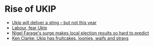 Rise of UKIP
============

 * [Ukip will deliver a sting – but not this year](http://www.guardian.co.uk/commentisfree/2013/apr/29/ukip-sting-local-elections)
 * [Labour, fear Ukip](http://www.guardian.co.uk/commentisfree/2011/apr/18/ukip-labour-british-electorate)
 * [Nigel Farage's surge makes local election results so hard to predict](http://www.guardian.co.uk/politics/2013/apr/27/nigel-farage-ukip-local-elections)
 * [Ken Clarke: Ukip has fruitcakes, loonies, waifs and strays](http://www.guardian.co.uk/politics/2013/apr/28/ken-clarke-ukip-waifs-strays)
